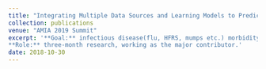 ```yaml
---
title: "Integrating Multiple Data Sources and Learning Models to Predict Infectious Diseases in China"
collection: publications
venue: "AMIA 2019 Summit"
excerpt: '**Goal:** infectious disease(flu, HFRS, mumps etc.) morbidity rate prediction. **More specific:** compared to traditional infeactious disease prediction which mainly focus on historical morbidity incidences, our research uses multimodal deep learning, combining info from morbidity history, weather, air quality and search engine/ social network. And the result greatly outperforms traditional ML method(ARIMA, xgboost etc).
**Role:** three-month research, working as the major contributor.'
date: 2018-10-30
---
```


